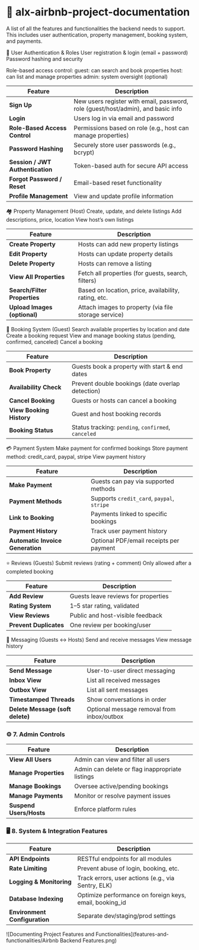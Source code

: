 # 🧱 alx-airbnb-project-documentation

A list of all the features and functionalities the backend needs to support. This includes user authentication, property management, booking system, and payments.

👤 User Authentication & Roles
User registration & login (email + password)
Password hashing and security

Role-based access control:
guest: can search and book properties
host: can list and manage properties
admin: system oversight (optional)

| Feature                          | Description                                                                      |
| -------------------------------- | -------------------------------------------------------------------------------- |
| **Sign Up**                      | New users register with email, password, role (guest/host/admin), and basic info |
| **Login**                        | Users log in via email and password                                              |
| **Role-Based Access Control**    | Permissions based on role (e.g., host can manage properties)                     |
| **Password Hashing**             | Securely store user passwords (e.g., bcrypt)                                     |
| **Session / JWT Authentication** | Token-based auth for secure API access                                           |
| **Forgot Password / Reset**      | Email-based reset functionality                                                  |
| **Profile Management**           | View and update profile information                                              |


🏘️ Property Management (Host)
Create, update, and delete listings
Add descriptions, price, location
View host’s own listings


| Feature                      | Description                                          |
| ---------------------------- | ---------------------------------------------------- |
| **Create Property**          | Hosts can add new property listings                  |
| **Edit Property**            | Hosts can update property details                    |
| **Delete Property**          | Hosts can remove a listing                           |
| **View All Properties**      | Fetch all properties (for guests, search, filters)   |
| **Search/Filter Properties** | Based on location, price, availability, rating, etc. |
| **Upload Images (optional)** | Attach images to property (via file storage service) |


📅 Booking System (Guest)
Search available properties by location and date
Create a booking request
View and manage booking status (pending, confirmed, canceled)
Cancel a booking

| Feature                  | Description                                         |
| ------------------------ | --------------------------------------------------- |
| **Book Property**        | Guests book a property with start & end dates       |
| **Availability Check**   | Prevent double bookings (date overlap detection)    |
| **Cancel Booking**       | Guests or hosts can cancel a booking                |
| **View Booking History** | Guest and host booking records                      |
| **Booking Status**       | Status tracking: `pending`, `confirmed`, `canceled` |


💳 Payment System
Make payment for confirmed bookings
Store payment method: credit_card, paypal, stripe
View payment history

| Feature                          | Description                                |
| -------------------------------- | ------------------------------------------ |
| **Make Payment**                 | Guests can pay via supported methods       |
| **Payment Methods**              | Supports `credit_card`, `paypal`, `stripe` |
| **Link to Booking**              | Payments linked to specific bookings       |
| **Payment History**              | Track user payment history                 |
| **Automatic Invoice Generation** | Optional PDF/email receipts per payment    |


⭐ Reviews (Guests)
Submit reviews (rating + comment)
Only allowed after a completed booking

| Feature                | Description                         |
| ---------------------- | ----------------------------------- |
| **Add Review**         | Guests leave reviews for properties |
| **Rating System**      | 1–5 star rating, validated          |
| **View Reviews**       | Public and host-visible feedback    |
| **Prevent Duplicates** | One review per booking/user         |


💬 Messaging (Guests ↔ Hosts)
Send and receive messages
View message history


| Feature                          | Description                                |
| -------------------------------- | ------------------------------------------ |
| **Send Message**                 | User-to-user direct messaging              |
| **Inbox View**                   | List all received messages                 |
| **Outbox View**                  | List all sent messages                     |
| **Timestamped Threads**          | Show conversations in order                |
| **Delete Message (soft delete)** | Optional message removal from inbox/outbox |


### ⚙️ 7. **Admin Controls**

| Feature                 | Description                                     |
| ----------------------- | ----------------------------------------------- |
| **View All Users**      | Admin can view and filter all users             |
| **Manage Properties**   | Admin can delete or flag inappropriate listings |
| **Manage Bookings**     | Oversee active/pending bookings                 |
| **Manage Payments**     | Monitor or resolve payment issues               |
| **Suspend Users/Hosts** | Enforce platform rules                          |



### 🖥️ 8. **System & Integration Features**

| Feature                       | Description                                              |
| ----------------------------- | -------------------------------------------------------- |
| **API Endpoints**             | RESTful endpoints for all modules                        |
| **Rate Limiting**             | Prevent abuse of login, booking, etc.                    |
| **Logging & Monitoring**      | Track errors, user actions (e.g., via Sentry, ELK)       |
| **Database Indexing**         | Optimize performance on foreign keys, email, booking\_id |
| **Environment Configuration** | Separate dev/staging/prod settings                       |


![Documenting Project Features and Functionalities](features-and-functionalities/Airbnb Backend Features.png) 
